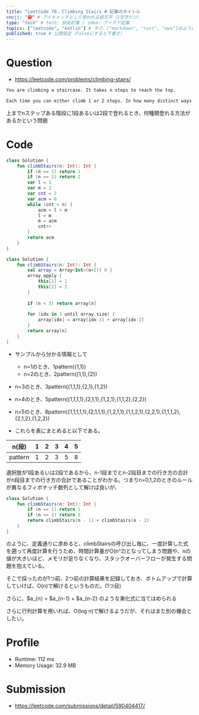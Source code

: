 ```yaml
---
title: "LeetCode 70. Climbing Stairs # 記事のタイトル
emoji: "😆" # アイキャッチとして使われる絵文字（1文字だけ）
type: "tech" # tech: 技術記事 / idea: アイデア記事
topics: ["leetcode", "kotlin"] # タグ。["markdown", "rust", "aws"]のように指定する
published: true # 公開設定（falseにすると下書き）
---
```


# Question

- https://leetcode.com/problems/climbing-stairs/

~~~txt
You are climbing a staircase. It takes n steps to reach the top.

Each time you can either climb 1 or 2 steps. In how many distinct ways can you climb to the top?
~~~

上までnステップある階段に1段あるいは2段で登れるとき、何種類登れる方法があるかという問題

# Code

~~~kotlin
class Solution {
    fun climbStairs(n: Int): Int {
        if (n == 1) return 1
        if (n == 2) return 2
        var l = 1
        var m = 2
        var cnt = 2
        var acm = 0
        while (cnt < n) {
            acm = l + m
            l = m
            m = acm
            cnt++
        }
        return acm
    }
}
~~~

~~~kotlin
class Solution {
    fun climbStairs(n: Int): Int {
        val array = Array<Int>(n+2){ 0 }
        array.apply {
            this[1] = 1
            this[2] = 2
        }
        
        if (n < 3) return array[n]
        
        for (idx in 3 until array.size) {
            array[idx] = array[idx-1] + array[idx-2]
        }
        return array[n]
    }
}
~~~

- サンプルから分かる情報として
   -  n=1のとき、1pattern({1,1})
   -  n=2のとき、2pattern({1,1},{2})
- n=3のとき、3pattern({1,1,1},{2,1},{1,2})
- n=4のとき、5pattern({1,1,1,1},{2,1,1},{1,2,1},{1,1,2},{2,2})
- n=5のとき、8pattern({1,1,1,1,1},{2,1,1,1},{1,2,1,1},{1,1,2,1},{2,2,1},{1,1,1,2},{2,1,2},{1,2,2})

- これらを表にまとめると以下である。

| n(段)    | 1 | 2 | 3 | 4 | 5 |
|----------|---|---|---|---|---|
| pattern  | 1 | 2 | 3 | 5 | 8 |

選択肢が1段あるいは2段であるから、n-1段までとn-2段目までの行き方の合計がn段目までの行き方の合計であることがわかる。つまりn=0,1,2のときのルールが異なるフィボナッチ数列として解けば良いが、

~~~kt
class Solution {
    fun climbStairs(n: Int): Int {
        if (n == 1) return 1
        if (n == 2) return 2
        return climbStairs(n - 1) + climbStairs(n - 2)
    }
}
~~~

のように、定義通りに求めると、climbStairsの呼び出し毎に、一度計算した式を遡って再度計算を行うため、時間計算量がO(n^2)となってしまう問題や、nの値が大きいほど、メモリが足りなくなり、スタックオーバーフローが発生する問題を抱えている。

そこで採ったのが1つ前、2つ前の計算結果を記録しておき、ボトムアップで計算していけば、O(n)で解けるというものだ。(1つ目)

さらに、$a_{n} = $a_{n-1} + $a_{n-2} のような漸化式に当てはめられる

さらに行列計算を用いれば、O(log n)で解けるようだが、それはまた別の機会としたい。

# Profile
- Runtime: 112 ms
- Memory Usage: 32.9 MB

# Submission
- https://leetcode.com/submissions/detail/590404417/
